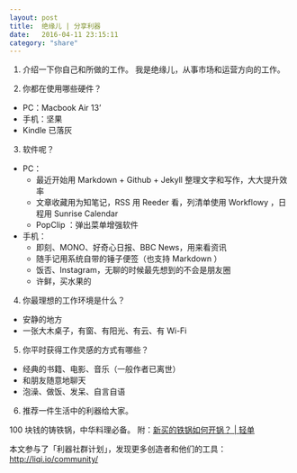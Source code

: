 ```yaml
---
layout: post
title:  绝缘儿 | 分享利器
date:   2016-04-11 23:15:11
category: "share"
---
```

1. 介绍一下你自己和所做的工作。
我是绝缘儿，从事市场和运营方向的工作。

2. 你都在使用哪些硬件？

  - PC：Macbook Air 13’
  - 手机：坚果
  - Kindle 已落灰

3. 软件呢？

  - PC：
    - 最近开始用 Markdown + Github + Jekyll 整理文字和写作，大大提升效率
    - 文章收藏用为知笔记，RSS 用 Reeder 看，列清单使用 Workflowy ，日程用 Sunrise Calendar
    - PopClip ：弹出菜单增强软件
  - 手机：
    - 即刻、MONO、好奇心日报、BBC News，用来看资讯
    - 随手记用系统自带的锤子便签（也支持 Markdown ）
    - 饭否、Instagram，无聊的时候最先想到的不会是朋友圈
    - 许鲜，买水果的

4. 你最理想的工作环境是什么？
  - 安静的地方
  - 一张大木桌子，有窗、有阳光、有云、有 Wi-Fi

5. 你平时获得工作灵感的方式有哪些？
  - 经典的书籍、电影、音乐（一般作者已离世）
  - 和朋友随意地聊天
  - 泡澡、做饭、发呆、自言自语

6. 推荐一件生活中的利器给大家。

100 块钱的铸铁锅，中华料理必备。
附：[新买的铁锅如何开锅？ | 轻单](https://qdan.me/list/VuAb_h7Cn3x2fo45?from=mylists)

本文参与了「利器社群计划」，发现更多创造者和他们的工具：http://liqi.io/community/
